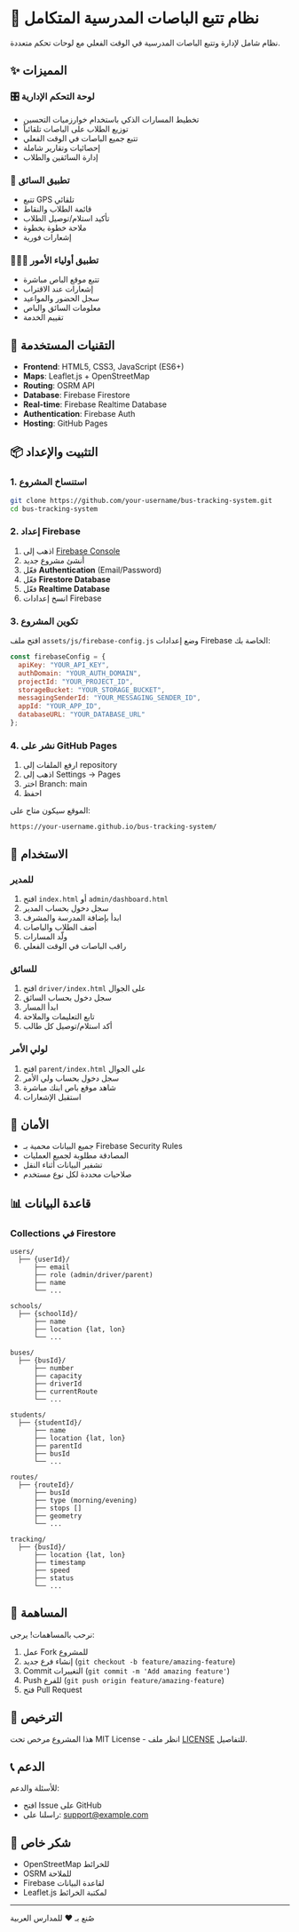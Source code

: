 # 🚌 نظام تتبع الباصات المدرسية المتكامل

نظام شامل لإدارة وتتبع الباصات المدرسية في الوقت الفعلي مع لوحات تحكم متعددة.

## ✨ المميزات

### 🎛️ لوحة التحكم الإدارية
- تخطيط المسارات الذكي باستخدام خوارزميات التحسين
- توزيع الطلاب على الباصات تلقائياً
- تتبع جميع الباصات في الوقت الفعلي
- إحصائيات وتقارير شاملة
- إدارة السائقين والطلاب

### 📱 تطبيق السائق
- تتبع GPS تلقائي
- قائمة الطلاب والنقاط
- تأكيد استلام/توصيل الطلاب
- ملاحة خطوة بخطوة
- إشعارات فورية

### 👨‍👩‍👧 تطبيق أولياء الأمور
- تتبع موقع الباص مباشرة
- إشعارات عند الاقتراب
- سجل الحضور والمواعيد
- معلومات السائق والباص
- تقييم الخدمة

## 🚀 التقنيات المستخدمة

- **Frontend**: HTML5, CSS3, JavaScript (ES6+)
- **Maps**: Leaflet.js + OpenStreetMap
- **Routing**: OSRM API
- **Database**: Firebase Firestore
- **Real-time**: Firebase Realtime Database
- **Authentication**: Firebase Auth
- **Hosting**: GitHub Pages

## 📦 التثبيت والإعداد

### 1. استنساخ المشروع
```bash
git clone https://github.com/your-username/bus-tracking-system.git
cd bus-tracking-system
```

### 2. إعداد Firebase

1. اذهب إلى [Firebase Console](https://console.firebase.google.com/)
2. أنشئ مشروع جديد
3. فعّل **Authentication** (Email/Password)
4. فعّل **Firestore Database**
5. فعّل **Realtime Database**
6. انسخ إعدادات Firebase

### 3. تكوين المشروع

افتح ملف `assets/js/firebase-config.js` وضع إعدادات Firebase الخاصة بك:

```javascript
const firebaseConfig = {
  apiKey: "YOUR_API_KEY",
  authDomain: "YOUR_AUTH_DOMAIN",
  projectId: "YOUR_PROJECT_ID",
  storageBucket: "YOUR_STORAGE_BUCKET",
  messagingSenderId: "YOUR_MESSAGING_SENDER_ID",
  appId: "YOUR_APP_ID",
  databaseURL: "YOUR_DATABASE_URL"
};
```

### 4. نشر على GitHub Pages

1. ارفع الملفات إلى repository
2. اذهب إلى Settings → Pages
3. اختر Branch: main
4. احفظ

الموقع سيكون متاح على:
```
https://your-username.github.io/bus-tracking-system/
```

## 📱 الاستخدام

### للمدير
1. افتح `index.html` أو `admin/dashboard.html`
2. سجل دخول بحساب المدير
3. ابدأ بإضافة المدرسة والمشرف
4. أضف الطلاب والباصات
5. ولّد المسارات
6. راقب الباصات في الوقت الفعلي

### للسائق
1. افتح `driver/index.html` على الجوال
2. سجل دخول بحساب السائق
3. ابدأ المسار
4. تابع التعليمات والملاحة
5. أكد استلام/توصيل كل طالب

### لولي الأمر
1. افتح `parent/index.html` على الجوال
2. سجل دخول بحساب ولي الأمر
3. شاهد موقع باص ابنك مباشرة
4. استقبل الإشعارات

## 🔐 الأمان

- جميع البيانات محمية بـ Firebase Security Rules
- المصادقة مطلوبة لجميع العمليات
- تشفير البيانات أثناء النقل
- صلاحيات محددة لكل نوع مستخدم

## 📊 قاعدة البيانات

### Collections في Firestore

```
users/
  ├── {userId}/
      ├── email
      ├── role (admin/driver/parent)
      ├── name
      └── ...

schools/
  ├── {schoolId}/
      ├── name
      ├── location {lat, lon}
      └── ...

buses/
  ├── {busId}/
      ├── number
      ├── capacity
      ├── driverId
      ├── currentRoute
      └── ...

students/
  ├── {studentId}/
      ├── name
      ├── location {lat, lon}
      ├── parentId
      ├── busId
      └── ...

routes/
  ├── {routeId}/
      ├── busId
      ├── type (morning/evening)
      ├── stops []
      ├── geometry
      └── ...

tracking/
  ├── {busId}/
      ├── location {lat, lon}
      ├── timestamp
      ├── speed
      ├── status
      └── ...
```

## 🤝 المساهمة

نرحب بالمساهمات! يرجى:
1. عمل Fork للمشروع
2. إنشاء فرع جديد (`git checkout -b feature/amazing-feature`)
3. Commit التغييرات (`git commit -m 'Add amazing feature'`)
4. Push للفرع (`git push origin feature/amazing-feature`)
5. فتح Pull Request

## 📄 الترخيص

هذا المشروع مرخص تحت MIT License - انظر ملف [LICENSE](LICENSE) للتفاصيل.

## 📞 الدعم

للأسئلة والدعم:
- افتح Issue على GitHub
- راسلنا على: support@example.com

## 🙏 شكر خاص

- OpenStreetMap للخرائط
- OSRM للملاحة
- Firebase لقاعدة البيانات
- Leaflet.js لمكتبة الخرائط

---

صُنع بـ ❤️ للمدارس العربية
